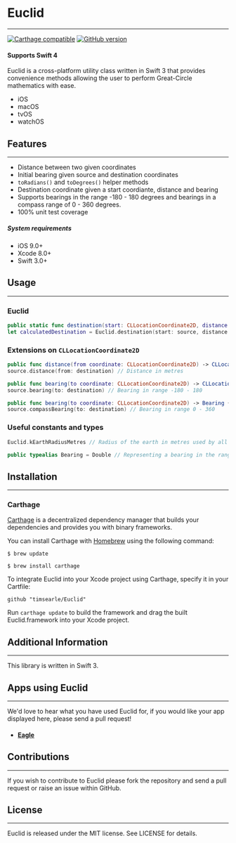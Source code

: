 # Euclid
___

[![Carthage compatible](https://img.shields.io/badge/Carthage-compatible-4BC51D.svg?style=flat)](https://github.com/niceagency/LocationMonitor) [![GitHub version](https://badge.fury.io/gh/timsearle%2Feuclid.svg)](https://badge.fury.io/gh/timsearle%2Feuclid)

#### Supports Swift 4

Euclid is a cross-platform utility class written in Swift 3 that provides convenience methods allowing the  user to perform Great-Circle mathematics with ease.

* iOS
* macOS
* tvOS
* watchOS

## Features
___

* Distance between two given coordinates
* Initial bearing given source and destination coordinates
* `toRadians()` and `toDegrees()` helper methods
* Destination coordinate given a start coordiante, distance and bearing
* Supports bearings in the range -180 - 180 degrees and bearings in a compass range of 0 - 360 degrees.
* 100% unit test coverage

##### System requirements

+ iOS 9.0+
+ Xcode 8.0+
+ Swift 3.0+

## Usage
___

###  Euclid

``` Swift
public static func destination(start: CLLocationCoordinate2D, distance: CLLocationDistance, bearing: Bearing) -> CLLocationCoordinate2D { } // Destionation coordinate given start, distance and bearing
let calculatedDestination = Euclid.destination(start: source, distance: 100000, bearing: bearing)
```

### Extensions on `CLLocationCoordinate2D`

``` Swift
public func distance(from coordinate: CLLocationCoordinate2D) -> CLLocationDistance { }
source.distance(from: destination) // Distance in metres

public func bearing(to coordinate: CLLocationCoordinate2D) -> CLLocationDirection { }
source.bearing(to: destination) // Bearing in range -180 - 180

public func bearing(to coordinate: CLLocationCoordinate2D) -> Bearing { }
source.compassBearing(to: destination) // Bearing in range 0 - 360
```

### Useful constants and types

``` Swift
Euclid.kEarthRadiusMetres // Radius of the earth in metres used by all calculations (6371e3)

public typealias Bearing = Double // Representing a bearing in the range -180 - 180
```

## Installation
___

### Carthage

[Carthage](https://github.com/Carthage/Carthage) is a decentralized dependency manager that builds your dependencies and provides you with binary frameworks.

You can install Carthage with [Homebrew](http://brew.sh/) using the following command:

`$ brew update`

`$ brew install carthage`

To integrate Euclid into your Xcode project using Carthage, specify it in your Cartfile:

`github "timsearle/Euclid"`

Run `carthage update` to build the framework and drag the built Euclid.framework into your Xcode project.

## Additional Information
___

This library is written in Swift 3.

## Apps using Euclid
___

We'd love to hear what you have used Euclid for, if you would like your app displayed here, please send a pull request!

* #### [Eagle](https://itunes.apple.com/ao/app/eagle/id1071087462?mt=8)


## Contributions
___

If you wish to contribute to Euclid please fork the repository and send a pull request or raise an issue within GitHub.

## License
___

Euclid is released under the MIT license. See LICENSE for details.
